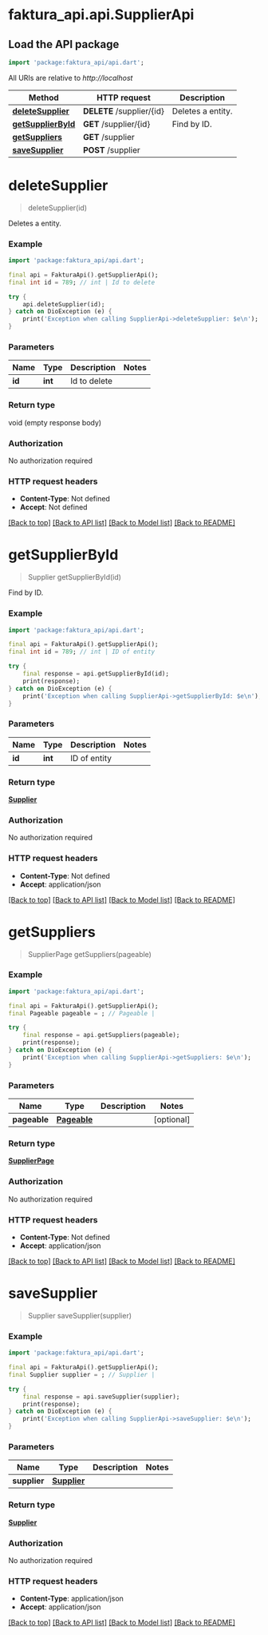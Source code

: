 # faktura_api.api.SupplierApi

## Load the API package
```dart
import 'package:faktura_api/api.dart';
```

All URIs are relative to *http://localhost*

Method | HTTP request | Description
------------- | ------------- | -------------
[**deleteSupplier**](SupplierApi.md#deletesupplier) | **DELETE** /supplier/{id} | Deletes a entity.
[**getSupplierById**](SupplierApi.md#getsupplierbyid) | **GET** /supplier/{id} | Find by ID.
[**getSuppliers**](SupplierApi.md#getsuppliers) | **GET** /supplier | 
[**saveSupplier**](SupplierApi.md#savesupplier) | **POST** /supplier | 


# **deleteSupplier**
> deleteSupplier(id)

Deletes a entity.

### Example
```dart
import 'package:faktura_api/api.dart';

final api = FakturaApi().getSupplierApi();
final int id = 789; // int | Id to delete

try {
    api.deleteSupplier(id);
} catch on DioException (e) {
    print('Exception when calling SupplierApi->deleteSupplier: $e\n');
}
```

### Parameters

Name | Type | Description  | Notes
------------- | ------------- | ------------- | -------------
 **id** | **int**| Id to delete | 

### Return type

void (empty response body)

### Authorization

No authorization required

### HTTP request headers

 - **Content-Type**: Not defined
 - **Accept**: Not defined

[[Back to top]](#) [[Back to API list]](../README.md#documentation-for-api-endpoints) [[Back to Model list]](../README.md#documentation-for-models) [[Back to README]](../README.md)

# **getSupplierById**
> Supplier getSupplierById(id)

Find by ID.

### Example
```dart
import 'package:faktura_api/api.dart';

final api = FakturaApi().getSupplierApi();
final int id = 789; // int | ID of entity

try {
    final response = api.getSupplierById(id);
    print(response);
} catch on DioException (e) {
    print('Exception when calling SupplierApi->getSupplierById: $e\n');
}
```

### Parameters

Name | Type | Description  | Notes
------------- | ------------- | ------------- | -------------
 **id** | **int**| ID of entity | 

### Return type

[**Supplier**](Supplier.md)

### Authorization

No authorization required

### HTTP request headers

 - **Content-Type**: Not defined
 - **Accept**: application/json

[[Back to top]](#) [[Back to API list]](../README.md#documentation-for-api-endpoints) [[Back to Model list]](../README.md#documentation-for-models) [[Back to README]](../README.md)

# **getSuppliers**
> SupplierPage getSuppliers(pageable)



### Example
```dart
import 'package:faktura_api/api.dart';

final api = FakturaApi().getSupplierApi();
final Pageable pageable = ; // Pageable | 

try {
    final response = api.getSuppliers(pageable);
    print(response);
} catch on DioException (e) {
    print('Exception when calling SupplierApi->getSuppliers: $e\n');
}
```

### Parameters

Name | Type | Description  | Notes
------------- | ------------- | ------------- | -------------
 **pageable** | [**Pageable**](.md)|  | [optional] 

### Return type

[**SupplierPage**](SupplierPage.md)

### Authorization

No authorization required

### HTTP request headers

 - **Content-Type**: Not defined
 - **Accept**: application/json

[[Back to top]](#) [[Back to API list]](../README.md#documentation-for-api-endpoints) [[Back to Model list]](../README.md#documentation-for-models) [[Back to README]](../README.md)

# **saveSupplier**
> Supplier saveSupplier(supplier)



### Example
```dart
import 'package:faktura_api/api.dart';

final api = FakturaApi().getSupplierApi();
final Supplier supplier = ; // Supplier | 

try {
    final response = api.saveSupplier(supplier);
    print(response);
} catch on DioException (e) {
    print('Exception when calling SupplierApi->saveSupplier: $e\n');
}
```

### Parameters

Name | Type | Description  | Notes
------------- | ------------- | ------------- | -------------
 **supplier** | [**Supplier**](Supplier.md)|  | 

### Return type

[**Supplier**](Supplier.md)

### Authorization

No authorization required

### HTTP request headers

 - **Content-Type**: application/json
 - **Accept**: application/json

[[Back to top]](#) [[Back to API list]](../README.md#documentation-for-api-endpoints) [[Back to Model list]](../README.md#documentation-for-models) [[Back to README]](../README.md)

